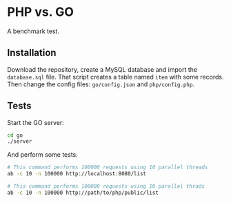 # PHP vs. GO

A benchmark test.

## Installation

Download the repository, create a MySQL database and import the `database.sql` file. That script creates a table named `item`
with some records. Then change the config files: `go/config.json` and `php/config.php`.

## Tests

Start the GO server:
```bash
cd go
./server
```

And perform some tests:
```bash
# This command performs 100000 requests using 10 parallel threads
ab -c 10 -n 100000 http://localhost:8080/list

# This command performs 100000 requests using 10 parallel thrads
ab -c 10 -n 100000 http://path/to/php/public/list
```
